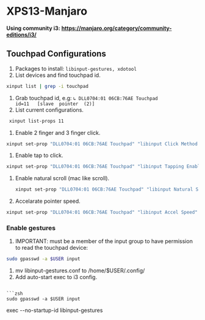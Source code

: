 # XPS13-Manjaro
**Using community i3: https://manjaro.org/category/community-editions/i3/**

## Touchpad Configurations

1. Packages to install: ``libinput-gestures, xdotool``
1. List devices and find touchpad id.

  ```zsh 
  xinput list | grep -i touchpad
  ```
1. Grab touchpad id, e.g: 
  ```↳ DLL0704:01 06CB:76AE Touchpad           	id=11	[slave  pointer  (2)] ```
1. List current configurations.
  
  ```zsh
   xinput list-props 11
  ```
1. Enable 2 finger and 3 finger click.
  
  ```zsh 
  xinput set-prop "DLL0704:01 06CB:76AE Touchpad" "libinput Click Method Enabled" 0 1
  ```
1. Enable tap to click.

  ```zsh
  xinput set-prop "DLL0704:01 06CB:76AE Touchpad" "libinput Tapping Enabled" 1
  ```
1. Enable natural scroll (mac like scroll).

   ```zsh
   xinput set-prop "DLL0704:01 06CB:76AE Touchpad" "libinput Natural Scrolling Enabled" 1
   ```
1. Accelarate pointer speed.

  ```zsh
  xinput set-prop "DLL0704:01 06CB:76AE Touchpad" "libinput Accel Speed" 1  
  ```
  
### Enable gestures
1. IMPORTANT: must be a member of the input group to have permission to read the touchpad device:

```zsh
sudo gpasswd -a $USER input
```
1. mv libinput-gestures.conf to /home/$USER/.config/
1. Add auto-start exec to i3 config.

```1. IMPORTANT: must be a member of the input group to have permission to read the touchpad device:

```zsh
sudo gpasswd -a $USER input
```
exec --no-startup-id libinput-gestures
```

